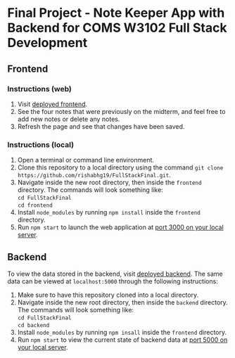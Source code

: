 # Final Project - Note Keeper App with Backend for COMS W3102 Full Stack Development
## Frontend
### Instructions (web)
1. Visit [deployed frontend](https://full-stack-final-gilt.vercel.app/).
2. See the four notes that were previously on the midterm, and feel free to add new notes or delete any notes.
3. Refresh the page and see that changes have been saved.

### Instructions (local)
1. Open a terminal or command line environment.
2. Clone this repository to a local directory using the command `git clone https://github.com/rishabhg19/FullStackFinal.git`.
3. Navigate inside the new root directory, then inside the `frontend` directory. The commands will look something like:<br>`cd FullStackFinal`<br>
   `cd frontend`<br>
4. Install `node_modules` by running `npm install` inside the `frontend` directory.
5. Run `npm start` to launch the web application at [port 3000 on your local server](http://localhost:3000).

## Backend
To view the data stored in the backend, visit [deployed backend](https://keeperappbackend-itaz.onrender.com/notes). The same data can be viewed at `localhost:5000` through the following instructions:
1. Make sure to have this repository cloned into a local directory.
2. Navigate inside the new root directory, then inside the `backend` directory. The commands will look something like:<br>`cd FullStackFinal`<br>
   `cd backend`<br>
3. Install `node_modules` by running `npm insall` inside the `frontend` directory.
4. Run `npm start` to view the current state of backend data at [port 5000 on your local server](http://localhost:5000/notes).
